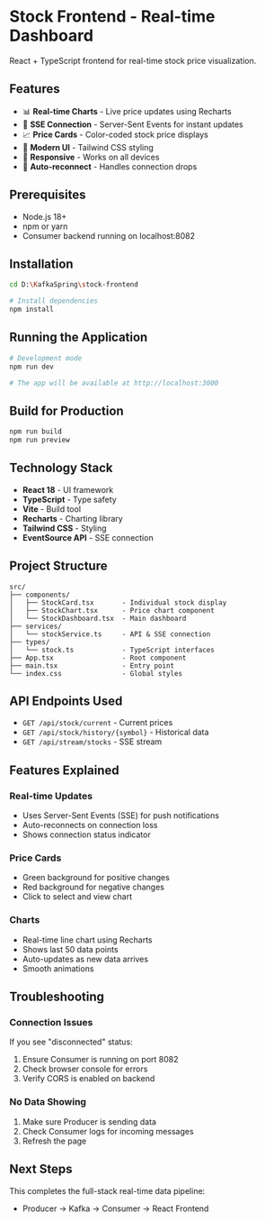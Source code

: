 # Stock Frontend - Real-time Dashboard

React + TypeScript frontend for real-time stock price visualization.

## Features

- 📊 **Real-time Charts** - Live price updates using Recharts
- 🔄 **SSE Connection** - Server-Sent Events for instant updates
- 📈 **Price Cards** - Color-coded stock price displays
- 🎨 **Modern UI** - Tailwind CSS styling
- 📱 **Responsive** - Works on all devices
- 🔌 **Auto-reconnect** - Handles connection drops

## Prerequisites

- Node.js 18+ 
- npm or yarn
- Consumer backend running on localhost:8082

## Installation

```bash
cd D:\KafkaSpring\stock-frontend

# Install dependencies
npm install
```

## Running the Application

```bash
# Development mode
npm run dev

# The app will be available at http://localhost:3000
```

## Build for Production

```bash
npm run build
npm run preview
```

## Technology Stack

- **React 18** - UI framework
- **TypeScript** - Type safety
- **Vite** - Build tool
- **Recharts** - Charting library
- **Tailwind CSS** - Styling
- **EventSource API** - SSE connection

## Project Structure

```
src/
├── components/
│   ├── StockCard.tsx       - Individual stock display
│   ├── StockChart.tsx      - Price chart component
│   └── StockDashboard.tsx  - Main dashboard
├── services/
│   └── stockService.ts     - API & SSE connection
├── types/
│   └── stock.ts            - TypeScript interfaces
├── App.tsx                 - Root component
├── main.tsx                - Entry point
└── index.css               - Global styles
```

## API Endpoints Used

- `GET /api/stock/current` - Current prices
- `GET /api/stock/history/{symbol}` - Historical data
- `GET /api/stream/stocks` - SSE stream

## Features Explained

### Real-time Updates
- Uses Server-Sent Events (SSE) for push notifications
- Auto-reconnects on connection loss
- Shows connection status indicator

### Price Cards
- Green background for positive changes
- Red background for negative changes
- Click to select and view chart

### Charts
- Real-time line chart using Recharts
- Shows last 50 data points
- Auto-updates as new data arrives
- Smooth animations

## Troubleshooting

### Connection Issues
If you see "disconnected" status:
1. Ensure Consumer is running on port 8082
2. Check browser console for errors
3. Verify CORS is enabled on backend

### No Data Showing
1. Make sure Producer is sending data
2. Check Consumer logs for incoming messages
3. Refresh the page

## Next Steps

This completes the full-stack real-time data pipeline:
- Producer → Kafka → Consumer → React Frontend
